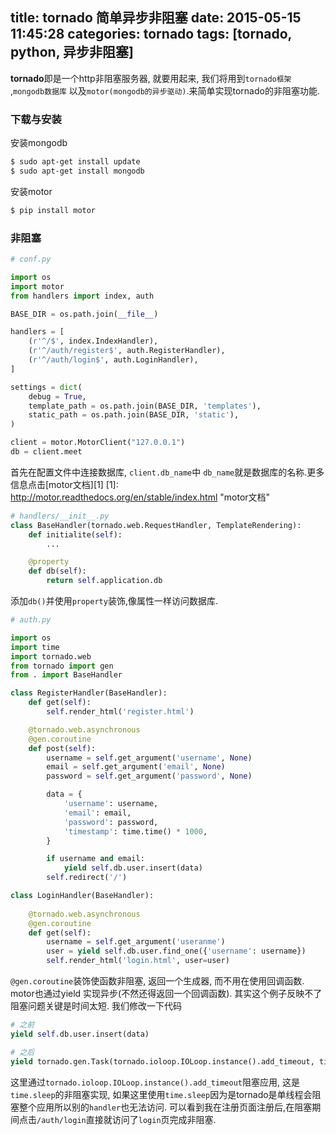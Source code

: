title: tornado 简单异步非阻塞
date: 2015-05-15 11:45:28
categories: tornado
tags: [tornado, python, 异步非阻塞]
---
**tornado**即是一个http非阻塞服务器, 就要用起来, 我们将用到`tornado框架` ,`mongodb数据库` 以及`motor(mongodb的异步驱动)`.来简单实现tornado的非阻塞功能.

### 下载与安装
安装mongodb
``` bash
$ sudo apt-get install update
$ sudo apt-get install mongodb
```
安装motor
``` bash
$ pip install motor
```

### 非阻塞
```python
# conf.py

import os
import motor
from handlers import index, auth

BASE_DIR = os.path.join(__file__)

handlers = [
    (r'^/$', index.IndexHandler),
    (r'^/auth/register$', auth.RegisterHandler),
    (r'^/auth/login$', auth.LoginHandler),
]

settings = dict(
    debug = True,
    template_path = os.path.join(BASE_DIR, 'templates'),
    static_path = os.path.join(BASE_DIR, 'static'),
)

client = motor.MotorClient("127.0.0.1")
db = client.meet
```
首先在配置文件中连接数据库, `client.db_name`中 `db_name`就是数据库的名称.更多信息点击[motor文档][1]
[1]: http://motor.readthedocs.org/en/stable/index.html "motor文档"
<!--more-->
```python
# handlers/__init__.py
class BaseHandler(tornado.web.RequestHandler, TemplateRendering):
    def initialite(self):
        ...

    @property
    def db(self):
        return self.application.db
```
添加`db()`并使用`property`装饰,像属性一样访问数据库.
```python
# auth.py

import os 
import time 
import tornado.web
from tornado import gen
from . import BaseHandler

class RegisterHandler(BaseHandler):
    def get(self):
        self.render_html('register.html')

    @tornado.web.asynchronous
    @gen.coroutine
    def post(self):
        username = self.get_argument('username', None)
        email = self.get_argument('email', None)
        password = self.get_argument('password', None)

        data = {
            'username': username,
            'email': email,
            'password': password,
            'timestamp': time.time() * 1000,
        }

        if username and email:
            yield self.db.user.insert(data)
        self.redirect('/')

class LoginHandler(BaseHandler):
    
    @tornado.web.asynchronous
    @gen.coroutine
    def get(self):
        username = self.get_argument('useranme')
        user = yield self.db.user.find_one({'username': username})
        self.render_html('login.html', user=user)
```
`@gen.coroutine`装饰使函数非阻塞, 返回一个生成器, 而不用在使用回调函数. motor也通过yield 实现异步(不然还得返回一个回调函数). 其实这个例子反映不了阻塞问题关键是时间太短.
我们修改一下代码
```python
# 之前
yield self.db.user.insert(data)

# 之后
yield tornado.gen.Task(tornado.ioloop.IOLoop.instance().add_timeout, time.time() + 10)
```
这里通过`tornado.ioloop.IOLoop.instance().add_timeout`阻塞应用, 这是`time.sleep`的非阻塞实现, 如果这里使用`time.sleep`因为是tornado是单线程会阻塞整个应用所以别的`handler`也无法访问. 
可以看到我在注册页面注册后,在阻塞期间点击`/auth/login`直接就访问了`login`页完成非阻塞.
